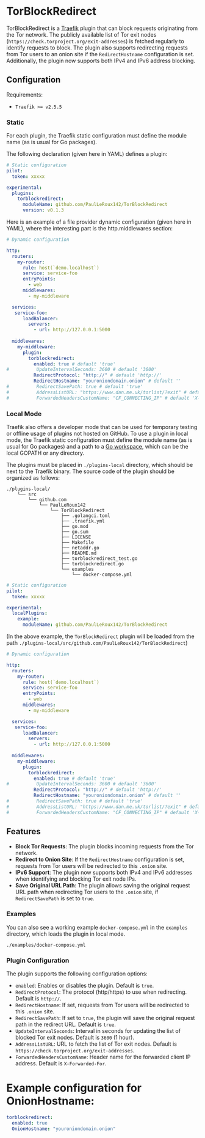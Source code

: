 # TorBlockRedirect

TorBlockRedirect is a [Traefik](https://traefik.io) plugin that can block requests originating from the Tor network. The publicly available list of Tor exit nodes (`https://check.torproject.org/exit-addresses`) is fetched regularly to identify requests to block. The plugin also supports redirecting requests from Tor users to an onion site if the `RedirectHostname` configuration is set. Additionally, the plugin now supports both IPv4 and IPv6 address blocking.

## Configuration

Requirements:
- `Traefik >= v2.5.5`

### Static

For each plugin, the Traefik static configuration must define the module name (as is usual for Go packages).

The following declaration (given here in YAML) defines a plugin:

```yaml
# Static configuration
pilot:
  token: xxxxx

experimental:
  plugins:
    torblockredirect:
      moduleName: github.com/PaulLeRoux142/TorBlockRedirect
      version: v0.1.3
```

Here is an example of a file provider dynamic configuration (given here in YAML), where the interesting part is the http.middlewares section:

```yaml
# Dynamic configuration

http:
  routers:
    my-router:
      rule: host(`demo.localhost`)
      service: service-foo
      entryPoints:
        - web
      middlewares:
        - my-middleware

  services:
   service-foo:
      loadBalancer:
        servers:
          - url: http://127.0.0.1:5000
  
  middlewares:
    my-middleware:
      plugin:
        torblockredirect:
          enabled: true # default 'true'
#          UpdateIntervalSeconds: 3600 # default '3600'
          RedirectProtocol: "http://" # default 'http://'
          RedirectHostname: "youroniondomain.onion" # default ''
#          RedirectSavePath: true # default 'true'
#          AddressListURL: "https://www.dan.me.uk/torlist/?exit" # default 'https://check.torproject.org/exit-addresses'
#          ForwardedHeadersCustomName: "CF_CONNECTING_IP" # default 'X-Forwarded-For'
```

### Local Mode

Traefik also offers a developer mode that can be used for temporary testing or offline usage of plugins not hosted on GitHub. To use a plugin in local mode, the Traefik static configuration must define the module name (as is usual for Go packages) and a path to a [Go workspace](https://golang.org/doc/gopath_code.html#Workspaces), which can be the local GOPATH or any directory.

The plugins must be placed in `./plugins-local` directory, which should be next to the Traefik binary.
The source code of the plugin should be organized as follows:

```
./plugins-local/
    └── src
        └── github.com
            └── PaulLeRoux142
                └── TorBlockRedirect
                    ├── .golangci.toml
                    ├── .traefik.yml
                    ├── go.mod
                    ├── go.sum
                    ├── LICENSE
                    ├── Makefile
                    ├── netaddr.go
                    ├── README.md
                    ├── torblockredirect_test.go
                    ├── torblockredirect.go
                    └── examples
                        └── docker-compose.yml
```

```yaml
# Static configuration
pilot:
  token: xxxxx

experimental:
  localPlugins:
    example:
      moduleName: github.com/PaulLeRoux142/TorBlockRedirect
```

(In the above example, the `TorBlockRedirect` plugin will be loaded from the path `./plugins-local/src/github.com/PaulLeRoux142/TorBlockRedirect`)

```yaml
# Dynamic configuration

http:
  routers:
    my-router:
      rule: host(`demo.localhost`)
      service: service-foo
      entryPoints:
        - web
      middlewares:
        - my-middleware

  services:
   service-foo:
      loadBalancer:
        servers:
          - url: http://127.0.0.1:5000
  
  middlewares:
    my-middleware:
      plugin:
        torblockredirect:
          enabled: true # default 'true'
#          UpdateIntervalSeconds: 3600 # default '3600'
          RedirectProtocol: "http://" # default 'http://'
          RedirectHostname: "youroniondomain.onion" # default ''
#          RedirectSavePath: true # default 'true'
#          AddressListURL: "https://www.dan.me.uk/torlist/?exit" # default 'https://check.torproject.org/exit-addresses'
#          ForwardedHeadersCustomName: "CF_CONNECTING_IP" # default 'X-Forwarded-For'
```

## Features

- **Block Tor Requests**: The plugin blocks incoming requests from the Tor network.
- **Redirect to Onion Site**: If the `RedirectHostname` configuration is set, requests from Tor users will be redirected to this `.onion` site.
- **IPv6 Support**: The plugin now supports both IPv4 and IPv6 addresses when identifying and blocking Tor exit node IPs.
- **Save Original URL Path**: The plugin allows saving the original request URL path when redirecting Tor users to the `.onion` site, if `RedirectSavePath` is set to `true`.

### Examples

You can also see a working example `docker-compose.yml` in the `examples` directory, which loads the plugin in local mode.
```
./examples/docker-compose.yml
```

### Plugin Configuration

The plugin supports the following configuration options:

- `enabled`: Enables or disables the plugin. Default is `true`.
- `RedirectProtocol`: The protocol (http/https) to use when redirecting. Default is `http://`.
- `RedirectHostname`: If set, requests from Tor users will be redirected to this `.onion` site.
- `RedirectSavePath`: If set to `true`, the plugin will save the original request path in the redirect URL. Default is `true`.
- `UpdateIntervalSeconds`: Interval in seconds for updating the list of blocked Tor exit nodes. Default is `3600` (1 hour).
- `AddressListURL`: URL to fetch the list of Tor exit nodes. Default is `https://check.torproject.org/exit-addresses`.
- `ForwardedHeadersCustomName`: Header name for the forwarded client IP address. Default is `X-Forwarded-For`.

# Example configuration for OnionHostname:
```yaml
torblockredirect:
  enabled: true
  OnionHostname: "youroniondomain.onion"
```